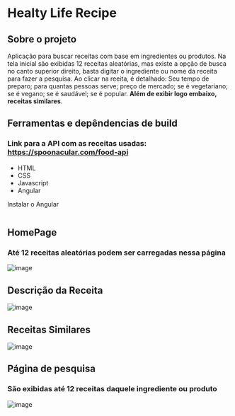 # Healty Life Recipe
## Sobre o projeto
Aplicação para buscar receitas com base em ingredientes ou produtos. Na tela inicial são exibidas 12 receitas aleatórias, mas existe a opção de busca no canto superior direito, basta digitar o ingrediente ou nome da receita para fazer a pesquisa. Ao clicar na reeita, é detalhado: Seu tempo de preparo; para quantas pessoas serve; preço de mercado; se é vegetariano; se é vegano; se é saudável; se é popular. **Além de exibir logo embaixo, receitas similares**.
## Ferramentas e depêndencias de build
### Link para a API com as receitas usadas: https://spoonacular.com/food-api

- HTML
- CSS
- Javascript
- Angular

Instalar o Angular
```bash

```
## HomePage
### Até 12 receitas aleatórias podem ser carregadas nessa página
![image](https://user-images.githubusercontent.com/58920070/201810816-9bac22a5-c1e2-4dfc-bcad-795b26051ec7.png)

## Descrição da Receita
![image](https://user-images.githubusercontent.com/58920070/201810916-956deb72-dc63-4347-b55f-624ae37075ed.png)

## Receitas Similares
![image](https://user-images.githubusercontent.com/58920070/201810953-7115452b-d3a4-4306-b146-0301b15c0076.png)

## Página de pesquisa
### São exibidas até 12 receitas daquele ingrediente ou produto
![image](https://user-images.githubusercontent.com/58920070/201811467-9bc9800b-c3bc-4f98-9bb2-7dce5eaa1913.png)

